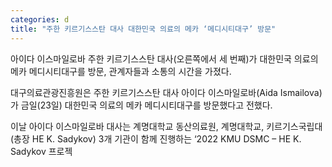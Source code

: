 ```yaml
---
categories: d
title: "주한 키르기스스탄 대사 대한민국 의료의 메카 ‘메디시티대구’ 방문"
---
```

아이다 이스마일로바 주한 키르기스스탄 대사(오른쪽에서 세 번째)가 대한민국 의료의 메카 메디시티대구를 방문, 관계자들과 소통의 시간을 가졌다.



대구의료관광진흥원은 주한 키르기스스탄 대사 아이다 이스마일로바(Aida Ismailova)가 금일(23일) 대한민국 의료의 메카 메디시티대구를 방문했다고 전했다.

이날 아이다 이스마일로바 대사는 계명대학교 동산의료원, 계명대학교, 키르기스국립대(총장 HE K. Sadykov) 3개 기관이 함께 진행하는 &lsquo;2022 KMU DSMC &ndash; HE K. Sadykov 프로젝